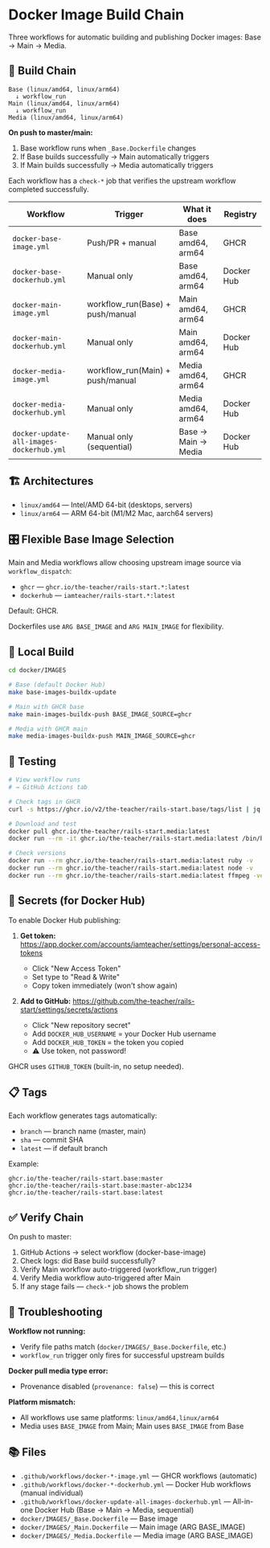 # Docker Image Build Chain

Three workflows for automatic building and publishing Docker images: Base → Main → Media.

## 🔗 Build Chain

```
Base (linux/amd64, linux/arm64)
  ↓ workflow_run
Main (linux/amd64, linux/arm64)
  ↓ workflow_run
Media (linux/amd64, linux/arm64)
```

**On push to master/main:**

1. Base workflow runs when `_Base.Dockerfile` changes
2. If Base builds successfully → Main automatically triggers
3. If Main builds successfully → Media automatically triggers

Each workflow has a `check-*` job that verifies the upstream workflow completed successfully.

| Workflow                           | Trigger                          | What it does       | Registry   |
| ---------------------------------- | -------------------------------- | ------------------ | ---------- |
| `docker-base-image.yml`            | Push/PR + manual                 | Base amd64, arm64  | GHCR       |
| `docker-base-dockerhub.yml`        | Manual only                      | Base amd64, arm64  | Docker Hub |
| `docker-main-image.yml`            | workflow_run(Base) + push/manual | Main amd64, arm64  | GHCR       |
| `docker-main-dockerhub.yml`        | Manual only                      | Main amd64, arm64  | Docker Hub |
| `docker-media-image.yml`           | workflow_run(Main) + push/manual | Media amd64, arm64 | GHCR       |
| `docker-media-dockerhub.yml`       | Manual only                      | Media amd64, arm64 | Docker Hub |
| `docker-update-all-images-dockerhub.yml` | Manual only (sequential)  | Base → Main → Media | Docker Hub |

## 🏗️ Architectures

- `linux/amd64` — Intel/AMD 64-bit (desktops, servers)
- `linux/arm64` — ARM 64-bit (M1/M2 Mac, aarch64 servers)

## 🎛️ Flexible Base Image Selection

Main and Media workflows allow choosing upstream image source via `workflow_dispatch`:

- `ghcr` — `ghcr.io/the-teacher/rails-start.*:latest`
- `dockerhub` — `iamteacher/rails-start.*:latest`

Default: GHCR.

Dockerfiles use `ARG BASE_IMAGE` and `ARG MAIN_IMAGE` for flexibility.

## 📝 Local Build

```bash
cd docker/IMAGES

# Base (default Docker Hub)
make base-images-buildx-update

# Main with GHCR base
make main-images-buildx-push BASE_IMAGE_SOURCE=ghcr

# Media with GHCR main
make media-images-buildx-push MAIN_IMAGE_SOURCE=ghcr
```

## 🧪 Testing

```bash
# View workflow runs
# → GitHub Actions tab

# Check tags in GHCR
curl -s https://ghcr.io/v2/the-teacher/rails-start.base/tags/list | jq

# Download and test
docker pull ghcr.io/the-teacher/rails-start.media:latest
docker run --rm -it ghcr.io/the-teacher/rails-start.media:latest /bin/bash

# Check versions
docker run --rm ghcr.io/the-teacher/rails-start.media:latest ruby -v
docker run --rm ghcr.io/the-teacher/rails-start.media:latest node -v
docker run --rm ghcr.io/the-teacher/rails-start.media:latest ffmpeg -version
```

## 🔐 Secrets (for Docker Hub)

To enable Docker Hub publishing:

1. **Get token:** https://app.docker.com/accounts/iamteacher/settings/personal-access-tokens

   - Click "New Access Token"
   - Set type to "Read & Write"
   - Copy token immediately (won't show again)

2. **Add to GitHub:** https://github.com/the-teacher/rails-start/settings/secrets/actions
   - Click "New repository secret"
   - Add `DOCKER_HUB_USERNAME` = your Docker Hub username
   - Add `DOCKER_HUB_TOKEN` = the token you copied
   - ⚠️ Use token, not password!

GHCR uses `GITHUB_TOKEN` (built-in, no setup needed).

## 📋 Tags

Each workflow generates tags automatically:

- `branch` — branch name (master, main)
- `sha` — commit SHA
- `latest` — if default branch

Example:

```
ghcr.io/the-teacher/rails-start.base:master
ghcr.io/the-teacher/rails-start.base:master-abc1234
ghcr.io/the-teacher/rails-start.base:latest
```

## ✅ Verify Chain

On push to master:

1. GitHub Actions → select workflow (docker-base-image)
2. Check logs: did Base build successfully?
3. Verify Main workflow auto-triggered (workflow_run trigger)
4. Verify Media workflow auto-triggered after Main
5. If any stage fails — `check-*` job shows the problem

## 🐛 Troubleshooting

**Workflow not running:**

- Verify file paths match (`docker/IMAGES/_Base.Dockerfile`, etc.)
- `workflow_run` trigger only fires for successful upstream builds

**Docker pull media type error:**

- Provenance disabled (`provenance: false`) — this is correct

**Platform mismatch:**

- All workflows use same platforms: `linux/amd64,linux/arm64`
- Media uses `BASE_IMAGE` from Main; Main uses `BASE_IMAGE` from Base

## 📚 Files

- `.github/workflows/docker-*-image.yml` — GHCR workflows (automatic)
- `.github/workflows/docker-*-dockerhub.yml` — Docker Hub workflows (manual individual)
- `.github/workflows/docker-update-all-images-dockerhub.yml` — All-in-one Docker Hub (Base → Main → Media, sequential)
- `docker/IMAGES/_Base.Dockerfile` — Base image
- `docker/IMAGES/_Main.Dockerfile` — Main image (ARG BASE_IMAGE)
- `docker/IMAGES/_Media.Dockerfile` — Media image (ARG BASE_IMAGE)
